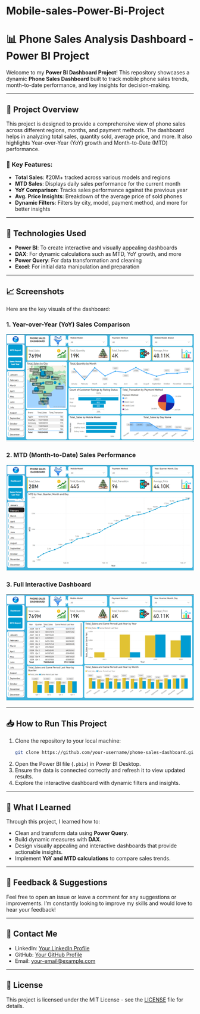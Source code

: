 # Mobile-sales-Power-Bi-Project
# 📊 **Phone Sales Analysis Dashboard - Power BI Project**

Welcome to my **Power BI Dashboard Project**! This repository showcases a dynamic **Phone Sales Dashboard** built to track mobile phone sales trends, month-to-date performance, and key insights for decision-making.

---

## 🚀 **Project Overview**

This project is designed to provide a comprehensive view of phone sales across different regions, months, and payment methods. The dashboard helps in analyzing total sales, quantity sold, average price, and more. It also highlights Year-over-Year (YoY) growth and Month-to-Date (MTD) performance.

### 📌 **Key Features:**
- **Total Sales**: ₹20M+ tracked across various models and regions
- **MTD Sales**: Displays daily sales performance for the current month
- **YoY Comparison**: Tracks sales performance against the previous year
- **Avg. Price Insights**: Breakdown of the average price of sold phones
- **Dynamic Filters**: Filters by city, model, payment method, and more for better insights

---

## 🔧 **Technologies Used**
- **Power BI**: To create interactive and visually appealing dashboards
- **DAX**: For dynamic calculations such as MTD, YoY growth, and more
- **Power Query**: For data transformation and cleaning
- **Excel**: For initial data manipulation and preparation

---

## 📈 **Screenshots**
Here are the key visuals of the dashboard:

### 1. **Year-over-Year (YoY) Sales Comparison**
![Full Dashboard](https://github.com/nirbhay266/Mobile-sales-Power-Bi-Project/blob/main/01.png)


### 2. **MTD (Month-to-Date) Sales Performance**
![MTD Sales](https://github.com/nirbhay266/Mobile-sales-Power-Bi-Project/blob/main/02.png)

### 3. **Full Interactive Dashboard**
![YoY Sales Comparison](https://github.com/nirbhay266/Mobile-sales-Power-Bi-Project/blob/main/03.png)




---

## 📥 **How to Run This Project**

1. Clone the repository to your local machine:
    ```bash
    git clone https://github.com/your-username/phone-sales-dashboard.git
    ```
2. Open the Power BI file (`.pbix`) in Power BI Desktop.
3. Ensure the data is connected correctly and refresh it to view updated results.
4. Explore the interactive dashboard with dynamic filters and insights.

---

## 📝 **What I Learned**

Through this project, I learned how to:
- Clean and transform data using **Power Query**.
- Build dynamic measures with **DAX**.
- Design visually appealing and interactive dashboards that provide actionable insights.
- Implement **YoY and MTD calculations** to compare sales trends.

---

## 📢 **Feedback & Suggestions**

Feel free to open an issue or leave a comment for any suggestions or improvements. I’m constantly looking to improve my skills and would love to hear your feedback!

---

## 🔗 **Contact Me**
- LinkedIn: [Your LinkedIn Profile](https://www.linkedin.com/in/your-profile)
- GitHub: [Your GitHub Profile](https://github.com/your-username)
- Email: your-email@example.com

---

## 📝 **License**
This project is licensed under the MIT License - see the [LICENSE](LICENSE) file for details.

